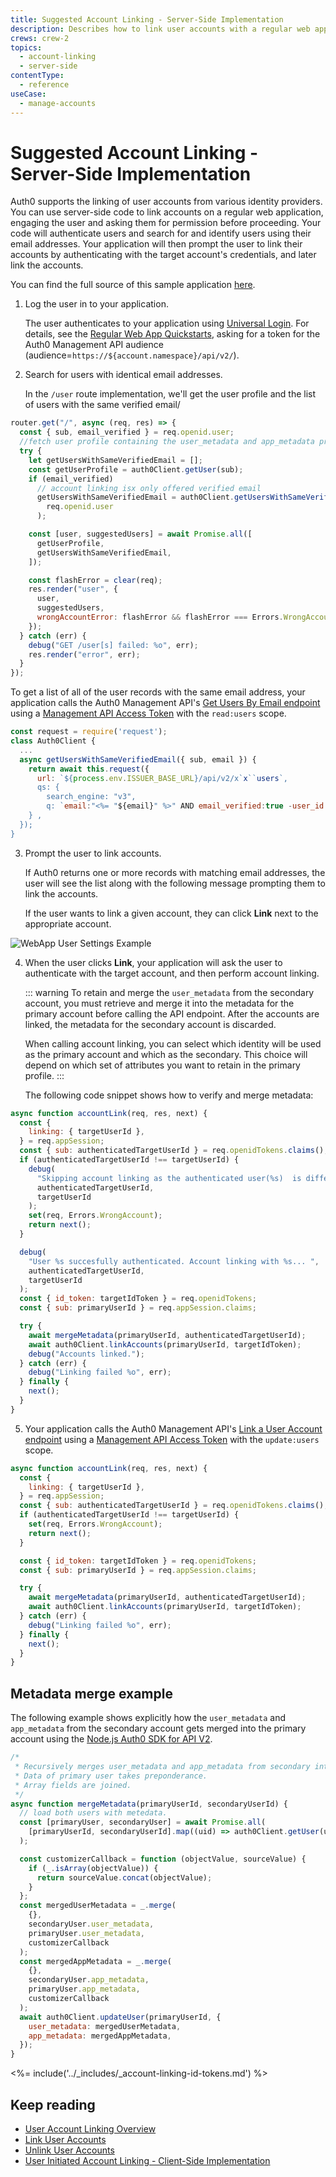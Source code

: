 ```yaml
---
title: Suggested Account Linking - Server-Side Implementation
description: Describes how to link user accounts with a regular web app using server-side code using a sample scenario.
crews: crew-2
topics:
  - account-linking
  - server-side
contentType:
  - reference
useCase:
  - manage-accounts
---
```


# Suggested Account Linking - Server-Side Implementation

Auth0 supports the linking of user accounts from various identity providers. You can use server-side code to link accounts on a regular web application, engaging the user and asking them for permission before proceeding. Your code will authenticate users and search for and identify users using their email addresses. Your application will then prompt the user to link their accounts by authenticating with the target account's credentials, and later link the accounts.

You can find the full source of this sample application [here](https://github.com/auth0-samples/auth0-link-accounts-sample/tree/master/RegularWebApp).

1. Log the user in to your application.

    The user authenticates to your application using [Universal Login](/universal-login). For details, see the [Regular Web App Quickstarts](/quickstart/webapp), asking for a token for the Auth0 Management API audience (audience=`https://${account.namespace}/api/v2/`).

2. Search for users with identical email addresses.

    In the `/user` route implementation, we'll get the user profile and the list of users with the same verified email/

```js
router.get("/", async (req, res) => {
  const { sub, email_verified } = req.openid.user;
  //fetch user profile containing the user_metadata and app_metadata properties
  try {
    let getUsersWithSameVerifiedEmail = [];
    const getUserProfile = auth0Client.getUser(sub);
    if (email_verified)
      // account linking isx only offered verified email
      getUsersWithSameVerifiedEmail = auth0Client.getUsersWithSameVerifiedEmail(
        req.openid.user
      );

    const [user, suggestedUsers] = await Promise.all([
      getUserProfile,
      getUsersWithSameVerifiedEmail,
    ]);

    const flashError = clear(req);
    res.render("user", {
      user,
      suggestedUsers,
      wrongAccountError: flashError && flashError === Errors.WrongAccount,
    });
  } catch (err) {
    debug("GET /user[s] failed: %o", err);
    res.render("error", err);
  }
});
```

  To get a list of all of the user records with the same email address, your application calls the Auth0 Management API's [Get Users By Email endpoint](/api/v2#!/users-by-email/) using a [Management API Access Token](/api/management/v2/tokens) with the `read:users` scope.

  ```js
  const request = require('request');
  class Auth0Client {
    ...
    async getUsersWithSameVerifiedEmail({ sub, email }) {
      return await this.request({
        url: `${process.env.ISSUER_BASE_URL}/api/v2/x`x``users`,
        qs: {
          search_engine: "v3",
          q: `email:"<%= "${email}" %>" AND email_verified:true -user_id:"<%= "${sub}" %>"`,
      } ,
    });
  }
  ```

3. Prompt the user to link accounts. 

    If Auth0 returns one or more records with matching email addresses, the user will see the list along with the following message prompting them to link the accounts.

    If the user wants to link a given account, they can click **Link** next to the appropriate account.

![WebApp User Settings Example](/media/articles/link-accounts/account-linking-webapp-small.png)

4. When the user clicks **Link**, your application will ask the user to authenticate with the target account, and then perform account linking. 

    ::: warning
    To retain and merge the `user_metadata` from the secondary account, you must retrieve and merge it into the metadata for the primary account before calling the API endpoint. After the accounts are linked, the metadata for the secondary account is discarded. 
    
    When calling account linking, you can select which identity will be used as the primary account and which as the secondary. This choice will depend on which set of attributes you want to retain in the primary profile.
    :::

    The following code snippet shows how to verify and merge metadata:

  ```js
  async function accountLink(req, res, next) {
    const {
      linking: { targetUserId },
    } = req.appSession;
    const { sub: authenticatedTargetUserId } = req.openidTokens.claims();
    if (authenticatedTargetUserId !== targetUserId) {
      debug(
        "Skipping account linking as the authenticated user(%s)  is different than target linking user (%s)",
        authenticatedTargetUserId,
        targetUserId
      );
      set(req, Errors.WrongAccount);
      return next();
    }

    debug(
      "User %s succesfully authenticated. Account linking with %s... ",
      authenticatedTargetUserId,
      targetUserId
    );
    const { id_token: targetIdToken } = req.openidTokens;
    const { sub: primaryUserId } = req.appSession.claims;

    try {
      await mergeMetadata(primaryUserId, authenticatedTargetUserId);
      await auth0Client.linkAccounts(primaryUserId, targetIdToken);
      debug("Accounts linked.");
    } catch (err) {
      debug("Linking failed %o", err);
    } finally {
      next();
    }
  }
  ```

5. Your application calls the Auth0 Management API's [Link a User Account endpoint](/api/v2#!/Users/post_identities) using a [Management API Access Token](/api/management/v2/tokens) with the `update:users` scope.

```js
async function accountLink(req, res, next) {
  const {
    linking: { targetUserId },
  } = req.appSession;
  const { sub: authenticatedTargetUserId } = req.openidTokens.claims();
  if (authenticatedTargetUserId !== targetUserId) {
    set(req, Errors.WrongAccount);
    return next();
  }

  const { id_token: targetIdToken } = req.openidTokens;
  const { sub: primaryUserId } = req.appSession.claims;

  try {
    await mergeMetadata(primaryUserId, authenticatedTargetUserId);
    await auth0Client.linkAccounts(primaryUserId, targetIdToken);
  } catch (err) {
    debug("Linking failed %o", err);
  } finally {
    next();
  }
}
```

## Metadata merge example

The following example shows explicitly how the `user_metadata` and `app_metadata` from the secondary account gets merged into the primary account using the [Node.js Auth0 SDK for API V2](https://github.com/auth0/node-auth0/tree/v2).

```js
/*
 * Recursively merges user_metadata and app_metadata from secondary into primary user.
 * Data of primary user takes preponderance.
 * Array fields are joined.
 */
async function mergeMetadata(primaryUserId, secondaryUserId) {
  // load both users with metedata.
  const [primaryUser, secondaryUser] = await Promise.all(
    [primaryUserId, secondaryUserId].map((uid) => auth0Client.getUser(uid))
  );

  const customizerCallback = function (objectValue, sourceValue) {
    if (_.isArray(objectValue)) {
      return sourceValue.concat(objectValue);
    }
  };
  const mergedUserMetadata = _.merge(
    {},
    secondaryUser.user_metadata,
    primaryUser.user_metadata,
    customizerCallback
  );
  const mergedAppMetadata = _.merge(
    {},
    secondaryUser.app_metadata,
    primaryUser.app_metadata,
    customizerCallback
  );
  await auth0Client.updateUser(primaryUserId, {
    user_metadata: mergedUserMetadata,
    app_metadata: mergedAppMetadata,
  });
}
```

<%= include('../_includes/_account-linking-id-tokens.md') %>

## Keep reading

* [User Account Linking Overview](/users/concepts/overview-user-account-linking)
* [Link User Accounts](/users/guides/link-user-accounts)
* [Unlink User Accounts](/users/guides/unlink-user-accounts)
* [User Initiated Account Linking - Client-Side Implementation](/users/references/link-accounts-client-side-scenario)
